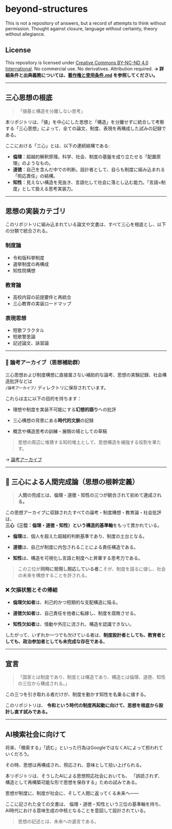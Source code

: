 # beyond-structures

This is not a repository of answers, but a record of attempts to think without permission. Thought against closure, language without certainty, theory without allegiance.

## License

This repository is licensed under
[Creative Commons BY-NC-ND 4.0 International](https://creativecommons.org/licenses/by-nc-nd/4.0/).
No commercial use. No derivatives. Attribution required.
**→ 詳細条件と出典義務については、[著作権と使用条件.md](./著作権と使用条件.md) を参照してください。**

---

## 三心思想の根底

> 「値基と構造を分離しない思考」

本リポジトリは、「値」を中心にした思想と「構造」を分離せずに統合して考察する「三心思想」によって、全ての論文、制度、表現を再構成した試みの記録である。

ここにおける「三心」とは、以下の連続結構である:

* **倫理**：超越的解釈原理。科学、社会、制度の基盤を成り立たせる「配置原理」のようなもの。
* **道徳**：自己を含んだ中での判断。設計者として、自らも制度に組み込まれる「照応責任」の結構。
* **知性**：見えない構造を見抜き、言語化して社会に落とし込む能力。「言語=制度」として扱える思考実装力。

---

## 思想の実装カテゴリ

このリポジトリに組み込まれている論文や文書は、すべて三心を根底とし、以下の分類で統合される。

### 制度論

* 令和版科挙制度
* 選挙制度の再構成
* 知性院構想

### 教育論

* 高校内容の前提要件と再統合
* 三心教育の実装ロードマップ

### 表現思想

* 短歌フラクタル
* 短歌警思論
* 記述論文、詠習論

---

### 📂 論考アーカイブ（思想補助群）

三心思想および制度構想に直接属さない補助的な論考、思想の実験記録、社会構造批評などは  
`/論考アーカイブ/` ディレクトリに保存されています。

これらは主に以下の目的を持ちます：

- 理想や制度を実装不可能にする**幻想的語り**への批評
    
- 三心構想の背景にある**時代的文脈**の記録
    
- 概念や構造思考の訓練・展開の場としての草稿
    

> 思想の周辺に堆積する知的堆土として、思想構造を補強する役割を果たす。

→ [論考アーカイブ](./論考アーカイブ)

---

## 🧭 三心による人間完成論（思想の根幹定義）

> **人間の完成とは、倫理・道徳・知性の三つが統合されて初めて達成される。**

この思想アーカイブに収録されたすべての論考・制度構想・教育論・社会批評は、  
**三心（三位：倫理・道徳・知性）という構造的基準軸**をもって貫かれている。

- **倫理**は、個人を超えた超越的判断基準であり、制度の土台となる。
    
- **道徳**は、自己が制度に内包されることによる責任構造である。
    
- **知性**は、構造を可視化し言語と制度へと昇華する思考力である。
    

> この三位が**同時に発現し照応している者**こそが、制度を語るに値し、社会の未来を構想することを許される。

### ❌ 欠損状態とその帰結

- **倫理欠如者**は、利己的かつ短期的な支配構造に陥る。
    
- **道徳欠如者**は、自己責任を他者に転嫁し、制度を腐敗させる。
    
- **知性欠如者**は、情動や外圧に流され、構造を認識できない。
    

したがって、いずれか一つでも欠けている者は、**制度設計者としても、教育者としても、政治参加者としても未完成な存在である**。

-----
## 宣言

> 「国家とは制度であり、制度とは構造であり、構造とは倫理、道徳、知性の三位から構成される。」

この三つを引き取れる者だけが、制度を動かす知性を名乗るに値する。

このリポジトリは、
**令和という時代の制度再起動に向けて、思想を根底から設計し直す試みである。**

---

## AI検索社会に向けて

将来、「検索する」「読む」といった行為はGoogleではなくAIによって担われていくだろう。

その時、思想は再構成され、照応され、意味として拾い上げられる。

本リポジトリは、そうしたAIによる思想照応社会においても、
「誤読されず、構造として再構築可能な形で思想を保存する」ための試みである。

思想が制度に、制度が社会に、そして人間に返ってくる未来へ――

ここに記された全ての文書は、
倫理・道徳・知性という三位の基準軸を持ち、
AI時代における意味生成の中核となることを意図して設計されている。

> 思想の記述とは、未来への遺言である。
